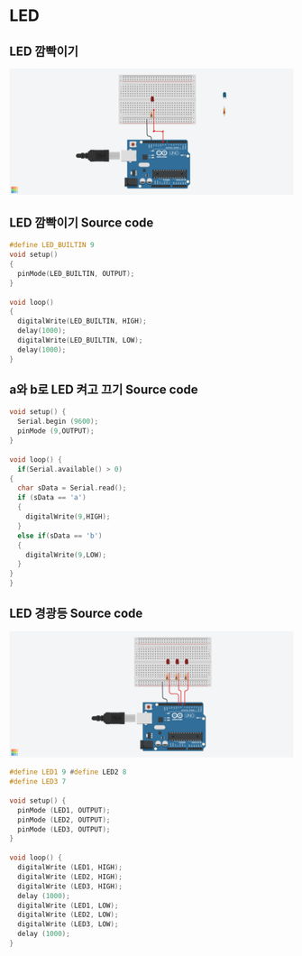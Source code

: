 # LED

## LED 깜빡이기

![](./images/led00.png)

## LED 깜빡이기 Source code

```c
#define LED_BUILTIN 9
void setup()
{
  pinMode(LED_BUILTIN, OUTPUT);
}

void loop()
{
  digitalWrite(LED_BUILTIN, HIGH);
  delay(1000);
  digitalWrite(LED_BUILTIN, LOW);
  delay(1000);
}
```

## a와 b로 LED 켜고 끄기 Source code
```c
void setup() {
  Serial.begin (9600);
  pinMode (9,OUTPUT);
}

void loop() {
  if(Serial.available() > 0)
{
  char sData = Serial.read();
  if (sData == 'a')
  {
    digitalWrite(9,HIGH);
  }
  else if(sData == 'b')
  {
    digitalWrite(9,LOW);
  }
}
}
```

## LED 경광등 Source code

![](./images/led01.png)

```c
#define LED1 9 #define LED2 8 
#define LED3 7 

void setup() {
  pinMode (LED1, OUTPUT);
  pinMode (LED2, OUTPUT);
  pinMode (LED3, OUTPUT);
}

void loop() {
  digitalWrite (LED1, HIGH);
  digitalWrite (LED2, HIGH);
  digitalWrite (LED3, HIGH);
  delay (1000);
  digitalWrite (LED1, LOW);
  digitalWrite (LED2, LOW);
  digitalWrite (LED3, LOW);
  delay (1000);
}
```
